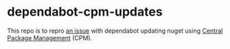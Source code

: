 # dependabot-cpm-updates

This repo is to repro [an issue](https://github.com/dependabot/dependabot-core/issues/8590) with dependabot updating nuget using [Central Package Management](https://learn.microsoft.com/en-us/nuget/consume-packages/Central-Package-Management) (CPM).
